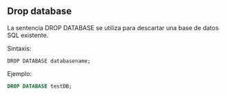 ## Drop database

La sentencia DROP DATABASE se utiliza para descartar una base de datos SQL existente.

Sintaxis:

```ssh
DROP DATABASE databasename;
```

Ejemplo:

```sql
DROP DATABASE testDB;
```